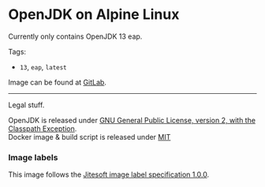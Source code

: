 # OpenJDK on Alpine Linux

Currently only contains OpenJDK 13 eap.

Tags:

* `13`, `eap`, `latest`


Image can be found at  [GitLab](https://gitlab.com/jitesoft/dockerfiles/openjdk).

---

Legal stuff.

OpenJDK is released under [GNU General Public License, version 2, with the Classpath Exception](https://openjdk.java.net/legal/gplv2+ce.html).  
Docker image & build script is released under [MIT](LICENSE)

### Image labels

This image follows the [Jitesoft image label specification 1.0.0](https://gitlab.com/snippets/1866155).
